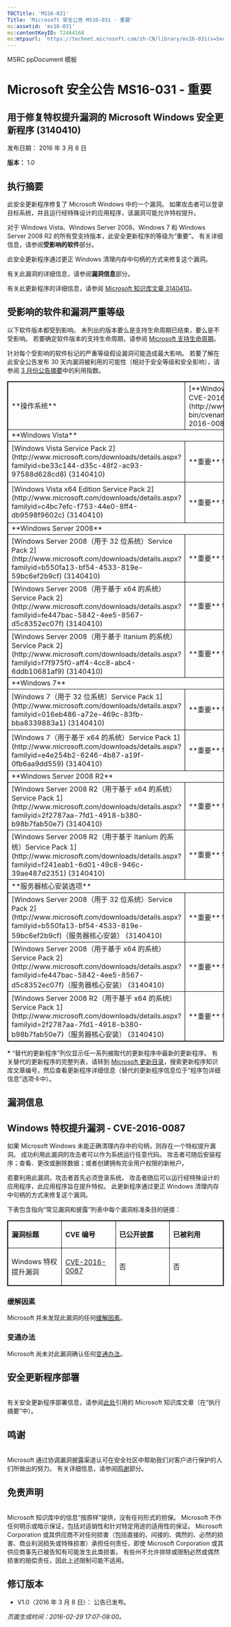 ```yaml
---
TOCTitle: 'MS16-031'
Title: 'Microsoft 安全公告 MS16-031 - 重要'
ms:assetid: 'ms16-031'
ms:contentKeyID: 72464168
ms:mtpsurl: 'https://technet.microsoft.com/zh-CN/library/ms16-031(v=Security.10)'
---
```


MSRC ppDocument 模板

Microsoft 安全公告 MS16-031 - 重要
==================================

用于修复特权提升漏洞的 Microsoft Windows 安全更新程序 (3140410)
---------------------------------------------------------------

发布日期： 2016 年 3 月 8 日

**版本：** 1.0

执行摘要
--------

此安全更新程序修复了 Microsoft Windows 中的一个漏洞。 如果攻击者可以登录目标系统，并且运行经特殊设计的应用程序，该漏洞可能允许特权提升。

对于 Windows Vista、Windows Server 2008、Windows 7 和 Windows Server 2008 R2 的所有受支持版本，此安全更新程序的等级为“重要”。 有关详细信息，请参阅**受影响的软件**部分。

此安全更新程序通过更正 Windows 清理内存中句柄的方式来修复这个漏洞。

有关此漏洞的详细信息，请参阅**漏洞信息**部分。

有关此更新程序的详细信息，请参阅 [Microsoft 知识库文章 3140410](https://support.microsoft.com/zh-cn/kb/3140410)。

受影响的软件和漏洞严重等级
--------------------------

以下软件版本都受到影响。 未列出的版本要么是支持生命周期已结束，要么是不受影响。 若要确定软件版本的支持生命周期，请参阅 [Microsoft 支持生命周期](https://support.microsoft.com/zh-cn/lifecycle)。

针对每个受影响的软件标记的严重等级假设漏洞可能造成最大影响。 若要了解在此安全公告发布 30 天内漏洞被利用的可能性（相对于安全等级和安全影响），请参阅 [3 月份公告摘要](https://technet.microsoft.com/zh-cn/library/security/ms16-mar)中的利用指数。

<p> </p>
<table style="border:1px solid black;">
<tr>
<td style="border:1px solid black;">
**操作系统**

</td>
<td style="border:1px solid black;">
[**Windows 特权提升漏洞 - CVE-2016-0087**](http://www.cve.mitre.org/cgi-bin/cvename.cgi?name=cve-2016-0087)

</td>
<td style="border:1px solid black;">
**替代的更新\***

</td>
</tr>
<tr>
<td style="border:1px solid black;" colspan="3">
**Windows Vista**

</td>
</tr>
<tr>
<td style="border:1px solid black;">
[Windows Vista Service Pack 2](http://www.microsoft.com/downloads/details.aspx?familyid=be33c144-d35c-48f2-ac93-97588d628cd8)  
(3140410)

</td>
<td style="border:1px solid black;">
**重要**  
特权提升

</td>
<td style="border:1px solid black;">
[MS16-008](https://technet.microsoft.com/zh-cn/library/security/ms16-008) 中的 3121212

</td>
</tr>
<tr>
<td style="border:1px solid black;">
[Windows Vista x64 Edition Service Pack 2](http://www.microsoft.com/downloads/details.aspx?familyid=c4bc7efc-f753-44e0-8ff4-db9598f9602c)  
(3140410)

</td>
<td style="border:1px solid black;">
**重要**  
特权提升

</td>
<td style="border:1px solid black;">
[MS16-008](https://technet.microsoft.com/zh-cn/library/security/ms16-008) 中的 3121212

</td>
</tr>
<tr>
<td style="border:1px solid black;" colspan="3">
**Windows Server 2008**

</td>
</tr>
<tr>
<td style="border:1px solid black;">
[Windows Server 2008（用于 32 位系统）Service Pack 2](http://www.microsoft.com/downloads/details.aspx?familyid=b550fa13-bf54-4533-819e-59bc6ef2b9cf)  
(3140410)

</td>
<td style="border:1px solid black;">
**重要**  
特权提升

</td>
<td style="border:1px solid black;">
[MS16-008](https://technet.microsoft.com/zh-cn/library/security/ms16-008) 中的 3121212

</td>
</tr>
<tr>
<td style="border:1px solid black;">
[Windows Server 2008（用于基于 x64 的系统）Service Pack 2](http://www.microsoft.com/downloads/details.aspx?familyid=fe447bac-5842-4ee5-8567-d5c8352ec07f)  
(3140410)

</td>
<td style="border:1px solid black;">
**重要**  
特权提升

</td>
<td style="border:1px solid black;">
[MS16-008](https://technet.microsoft.com/zh-cn/library/security/ms16-008) 中的 3121212

</td>
</tr>
<tr>
<td style="border:1px solid black;">
[Windows Server 2008（用于基于 Itanium 的系统）Service Pack 2](http://www.microsoft.com/downloads/details.aspx?familyid=f7f975f0-aff4-4cc8-abc4-6ddb10681af9)  
(3140410)

</td>
<td style="border:1px solid black;">
**重要**  
特权提升

</td>
<td style="border:1px solid black;">
[MS16-008](https://technet.microsoft.com/zh-cn/library/security/ms16-008) 中的 3121212

</td>
</tr>
<tr>
<td style="border:1px solid black;" colspan="3">
**Windows 7**

</td>
</tr>
<tr>
<td style="border:1px solid black;">
[Windows 7（用于 32 位系统）Service Pack 1](http://www.microsoft.com/downloads/details.aspx?familyid=016eb486-a72e-469c-83fb-bba8339883a1)  
(3140410)

</td>
<td style="border:1px solid black;">
**重要**  
特权提升

</td>
<td style="border:1px solid black;">
[MS16-008](https://technet.microsoft.com/zh-cn/library/security/ms16-008) 中的 3121212

</td>
</tr>
<tr>
<td style="border:1px solid black;">
[Windows 7（用于基于 x64 的系统）Service Pack 1](http://www.microsoft.com/downloads/details.aspx?familyid=e4e254b2-6246-4b87-a19f-0fb6aa9dd559)  
(3140410)

</td>
<td style="border:1px solid black;">
**重要**  
特权提升

</td>
<td style="border:1px solid black;">
[MS16-008](https://technet.microsoft.com/zh-cn/library/security/ms16-008) 中的 3121212

</td>
</tr>
<tr>
<td style="border:1px solid black;" colspan="3">
**Windows Server 2008 R2**

</td>
</tr>
<tr>
<td style="border:1px solid black;">
[Windows Server 2008 R2（用于基于 x64 的系统）Service Pack 1](http://www.microsoft.com/downloads/details.aspx?familyid=2f2787aa-7fd1-4918-b380-b98b7fab50e7)  
(3140410)

</td>
<td style="border:1px solid black;">
**重要**  
特权提升

</td>
<td style="border:1px solid black;">
[MS16-008](https://technet.microsoft.com/zh-cn/library/security/ms16-008) 中的 3121212

</td>
</tr>
<tr>
<td style="border:1px solid black;">
[Windows Server 2008 R2（用于基于 Itanium 的系统）Service Pack 1](http://www.microsoft.com/downloads/details.aspx?familyid=f241eab1-6d01-49c8-946c-39ae487d2351)  
(3140410)

</td>
<td style="border:1px solid black;">
**重要**  
特权提升

</td>
<td style="border:1px solid black;">
[MS16-008](https://technet.microsoft.com/zh-cn/library/security/ms16-008) 中的 3121212

</td>
</tr>
<tr>
<td style="border:1px solid black;" colspan="3">
**服务器核心安装选项**

</td>
</tr>
<tr>
<td style="border:1px solid black;">
[Windows Server 2008（用于 32 位系统）Service Pack 2](http://www.microsoft.com/downloads/details.aspx?familyid=b550fa13-bf54-4533-819e-59bc6ef2b9cf)（服务器核心安装）  
(3140410)

</td>
<td style="border:1px solid black;">
**重要**  
特权提升

</td>
<td style="border:1px solid black;">
[MS16-008](https://technet.microsoft.com/zh-cn/library/security/ms16-008) 中的 3121212

</td>
</tr>
<tr>
<td style="border:1px solid black;">
[Windows Server 2008（用于基于 x64 的系统）Service Pack 2](http://www.microsoft.com/downloads/details.aspx?familyid=fe447bac-5842-4ee5-8567-d5c8352ec07f)（服务器核心安装）  
(3140410)

</td>
<td style="border:1px solid black;">
**重要**  
特权提升

</td>
<td style="border:1px solid black;">
[MS16-008](https://technet.microsoft.com/zh-cn/library/security/ms16-008) 中的 3121212

</td>
</tr>
<tr>
<td style="border:1px solid black;">
[Windows Server 2008 R2（用于基于 x64 的系统）Service Pack 1](http://www.microsoft.com/downloads/details.aspx?familyid=2f2787aa-7fd1-4918-b380-b98b7fab50e7)（服务器核心安装）  
(3140410)

</td>
<td style="border:1px solid black;">
**重要**  
特权提升

</td>
<td style="border:1px solid black;">
[MS16-008](https://technet.microsoft.com/zh-cn/library/security/ms16-008) 中的 3121212

</td>
</tr>
</table>

**\*** “替代的更新程序”列仅显示任一系列被取代的更新程序中最新的更新程序。 有关替代的更新程序的完整列表，请转到 [Microsoft 更新目录](http://catalog.update.microsoft.com/v7/site/home.aspx)，搜索更新程序知识库文章编号，然后查看更新程序详细信息（替代的更新程序信息位于“程序包详细信息”选项卡中）。

漏洞信息
--------

Windows 特权提升漏洞 - CVE-2016-0087
------------------------------------

如果 Microsoft Windows 未能正确清理内存中的句柄，则存在一个特权提升漏洞。 成功利用此漏洞的攻击者可以作为系统运行任意代码。 攻击者可随后安装程序；查看、更改或删除数据；或者创建拥有完全用户权限的新帐户。

若要利用此漏洞，攻击者首先必须登录系统。 攻击者随后可以运行经特殊设计的应用程序，此应用程序旨在提升特权。 此更新程序通过更正 Windows 清理内存中句柄的方式来修复这个漏洞。

下表包含指向“常见漏洞和披露”列表中每个漏洞标准条目的链接：

<p> </p>
<table style="border:1px solid black;">
<colgroup>
<col width="25%" />
<col width="25%" />
<col width="25%" />
<col width="25%" />
</colgroup>
<tbody>
<tr class="odd">
<td style="border:1px solid black;"><p><strong>漏洞标题</strong></p></td>
<td style="border:1px solid black;"><p><strong>CVE 编号</strong></p></td>
<td style="border:1px solid black;"><p><strong>已公开披露</strong></p></td>
<td style="border:1px solid black;"><p><strong>已被利用</strong></p></td>
</tr>  
<tr class="even">
<td style="border:1px solid black;"><p>Windows 特权提升漏洞</p></td>
<td style="border:1px solid black;"><p><a href="http://www.cve.mitre.org/cgi-bin/cvename.cgi?name=cve-2016-0087">CVE-2016-0087</a></p></td>
<td style="border:1px solid black;"><p>否</p></td>
<td style="border:1px solid black;"><p>否</p></td>
</tr>  
</tbody>  
</table>
  
### 缓解因素
  
Microsoft 并未发现此漏洞的任何[缓解因素](https://technet.microsoft.com/zh-cn/library/security/dn848375.aspx)。
  
### 变通办法
  
Microsoft 尚未对此漏洞确认任何[变通办法](https://technet.microsoft.com/zh-cn/library/security/dn848375.aspx)。
  
安全更新程序部署  
----------------
  
<span id="sectionToggle3"></span>  
有关安全更新程序部署信息，请参阅[此处](#kbarticle)引用的 Microsoft 知识库文章（在“执行摘要”中）。
  
鸣谢  
----
  
<span id="sectionToggle4"></span>  
Microsoft 通过协调漏洞披露渠道认可在安全社区中帮助我们对客户进行保护的人们所做出的努力。 有关详细信息，请参阅[鸣谢](https://technet.microsoft.com/zh-cn/library/security/mt674627.aspx)部分。
  
免责声明  
--------
  
<span id="sectionToggle5"></span>  
Microsoft 知识库中的信息“按原样”提供，没有任何形式的担保。 Microsoft 不作任何明示或暗示保证，包括对适销性和针对特定用途的适用性的保证。 Microsoft Corporation 或其供应商不对任何损害（包括直接的、间接的、偶然的、必然的损害、商业利润损失或特殊损害）承担任何责任，即使 Microsoft Corporation 或其供应商事先已被告知有可能发生此类损害。 有些州不允许排除或限制必然或偶然损害的赔偿责任，因此上述限制可能不适用。
  
修订版本  
--------
  
<span id="sectionToggle6"></span>  
-   V1.0（2016 年 3 月 8 日）： 公告已发布。
  
*页面生成时间：2016-02-29 17:07-08:00。*
